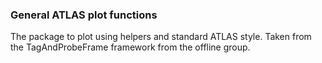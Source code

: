 
### General ATLAS plot functions

The package to plot using helpers and standard ATLAS style.
Taken from the TagAndProbeFrame framework from the offline group.

